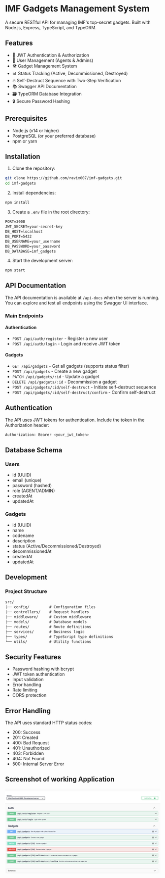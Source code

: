 # IMF Gadgets Management System

A secure RESTful API for managing IMF's top-secret gadgets. Built with Node.js, Express, TypeScript, and TypeORM.

## Features

- 🔐 JWT Authentication & Authorization
- 👥 User Management (Agents & Admins)
- 🛠️ Gadget Management System
- 📊 Status Tracking (Active, Decommissioned, Destroyed)
- 🔥 Self-Destruct Sequence with Two-Step Verification
- 📚 Swagger API Documentation
- 🗃️ TypeORM Database Integration
- 🔒 Secure Password Hashing

## Prerequisites

- Node.js (v14 or higher)
- PostgreSQL (or your preferred database)
- npm or yarn

## Installation

1. Clone the repository:

```bash
git clone https://github.com/ravix007/imf-gadgets.git
cd imf-gadgets
```

2. Install dependencies:

```bash
npm install
```

3. Create a `.env` file in the root directory:

```env
PORT=3000
JWT_SECRET=your-secret-key
DB_HOST=localhost
DB_PORT=5432
DB_USERNAME=your_username
DB_PASSWORD=your_password
DB_DATABASE=imf_gadgets
```

4. Start the development server:

```bash
npm start
```

## API Documentation

The API documentation is available at `/api-docs` when the server is running. You can explore and test all endpoints using the Swagger UI interface.

### Main Endpoints

#### Authentication

- `POST /api/auth/register` - Register a new user
- `POST /api/auth/login` - Login and receive JWT token

#### Gadgets

- `GET /api/gadgets` - Get all gadgets (supports status filter)
- `POST /api/gadgets` - Create a new gadget
- `PATCH /api/gadgets/:id` - Update a gadget
- `DELETE /api/gadgets/:id` - Decommission a gadget
- `POST /api/gadgets/:id/self-destruct` - Initiate self-destruct sequence
- `POST /api/gadgets/:id/self-destruct/confirm` - Confirm self-destruct

## Authentication

The API uses JWT tokens for authentication. Include the token in the Authorization header:

```bash
Authorization: Bearer <your_jwt_token>
```

## Database Schema

### Users

- id (UUID)
- email (unique)
- password (hashed)
- role (AGENT/ADMIN)
- createdAt
- updatedAt

### Gadgets

- id (UUID)
- name
- codename
- description
- status (Active/Decommissioned/Destroyed)
- decommissionedAt
- createdAt
- updatedAt

## Development

### Project Structure

```
src/
├── config/         # Configuration files
├── controllers/    # Request handlers
├── middleware/     # Custom middleware
├── models/         # Database models
├── routes/         # Route definitions
├── services/       # Business logic
├── types/          # TypeScript type definitions
└── utils/          # Utility functions
```

## Security Features

- Password hashing with bcrypt
- JWT token authentication
- Input validation
- Error handling
- Rate limiting
- CORS protection

## Error Handling

The API uses standard HTTP status codes:

- 200: Success
- 201: Created
- 400: Bad Request
- 401: Unauthorized
- 403: Forbidden
- 404: Not Found
- 500: Internal Server Error

## Screenshot of working Application

![alt text](image.png)
